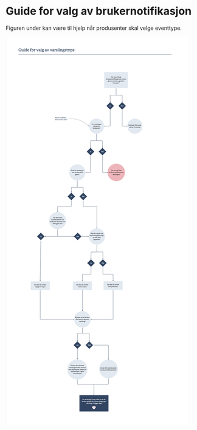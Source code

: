 # Guide for valg av brukernotifikasjon

Figuren under kan være til hjelp når produsenter skal velge eventtype.

![Images](https://github.com/navikt/brukernotifikasjon-docs/blob/master/docs/assets/guide-brukernotifikasjoner.png?raw=true)

